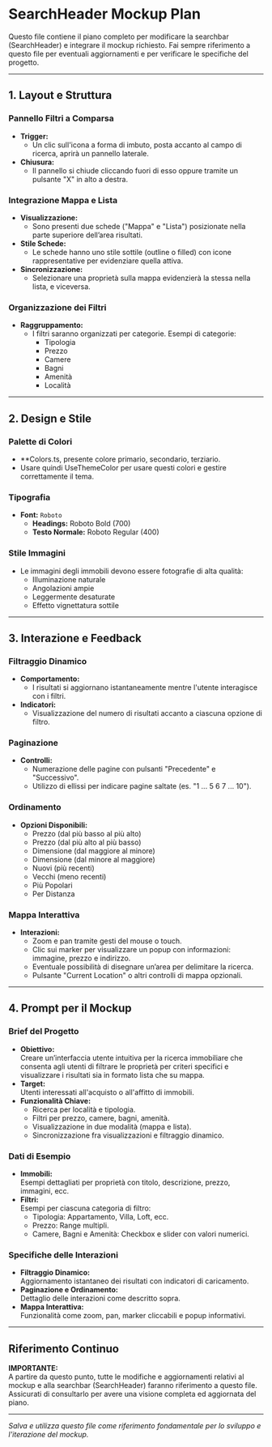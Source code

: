 # SearchHeader Mockup Plan

Questo file contiene il piano completo per modificare la searchbar (SearchHeader) e integrare il mockup richiesto. Fai sempre riferimento a questo file per eventuali aggiornamenti e per verificare le specifiche del progetto.

---

## 1. Layout e Struttura

### Pannello Filtri a Comparsa
- **Trigger:**  
  - Un clic sull'icona a forma di imbuto, posta accanto al campo di ricerca, aprirà un pannello laterale.
- **Chiusura:**  
  - Il pannello si chiude cliccando fuori di esso oppure tramite un pulsante "X" in alto a destra.

### Integrazione Mappa e Lista
- **Visualizzazione:**  
  - Sono presenti due schede ("Mappa" e "Lista") posizionate nella parte superiore dell’area risultati.
- **Stile Schede:**  
  - Le schede hanno uno stile sottile (outline o filled) con icone rappresentative per evidenziare quella attiva.
- **Sincronizzazione:**  
  - Selezionare una proprietà sulla mappa evidenzierà la stessa nella lista, e viceversa.

### Organizzazione dei Filtri
- **Raggruppamento:**  
  - I filtri saranno organizzati per categorie. Esempi di categorie:
    - Tipologia
    - Prezzo
    - Camere
    - Bagni
    - Amenità
    - Località

---

## 2. Design e Stile

### Palette di Colori
- **Colors.ts, presente colore primario, secondario, terziario.
- Usare quindi UseThemeColor per usare questi colori e gestire correttamente il tema.

### Tipografia
- **Font:** `Roboto`
  - **Headings:** Roboto Bold (700)
  - **Testo Normale:** Roboto Regular (400)

### Stile Immagini
- Le immagini degli immobili devono essere fotografie di alta qualità:
  - Illuminazione naturale
  - Angolazioni ampie
  - Leggermente desaturate
  - Effetto vignettatura sottile

---

## 3. Interazione e Feedback

### Filtraggio Dinamico
- **Comportamento:**  
  - I risultati si aggiornano istantaneamente mentre l'utente interagisce con i filtri.
- **Indicatori:**  
  - Visualizzazione del numero di risultati accanto a ciascuna opzione di filtro.

### Paginazione
- **Controlli:**  
  - Numerazione delle pagine con pulsanti "Precedente" e "Successivo".
  - Utilizzo di ellissi per indicare pagine saltate (es. "1 ... 5 6 7 ... 10").

### Ordinamento
- **Opzioni Disponibili:**
  - Prezzo (dal più basso al più alto)
  - Prezzo (dal più alto al più basso)
  - Dimensione (dal maggiore al minore)
  - Dimensione (dal minore al maggiore)
  - Nuovi (più recenti)
  - Vecchi (meno recenti)
  - Più Popolari
  - Per Distanza

### Mappa Interattiva
- **Interazioni:**  
  - Zoom e pan tramite gesti del mouse o touch.
  - Clic sui marker per visualizzare un popup con informazioni: immagine, prezzo e indirizzo.
  - Eventuale possibilità di disegnare un’area per delimitare la ricerca.
  - Pulsante "Current Location" o altri controlli di mappa opzionali.

---

## 4. Prompt per il Mockup

### Brief del Progetto
- **Obiettivo:**  
  Creare un’interfaccia utente intuitiva per la ricerca immobiliare che consenta agli utenti di filtrare le proprietà per criteri specifici e visualizzare i risultati sia in formato lista che su mappa.
- **Target:**  
  Utenti interessati all'acquisto o all'affitto di immobili.
- **Funzionalità Chiave:**  
  - Ricerca per località e tipologia.
  - Filtri per prezzo, camere, bagni, amenità.
  - Visualizzazione in due modalità (mappa e lista).
  - Sincronizzazione fra visualizzazioni e filtraggio dinamico.

### Dati di Esempio
- **Immobili:**  
  Esempi dettagliati per proprietà con titolo, descrizione, prezzo, immagini, ecc.
- **Filtri:**  
  Esempi per ciascuna categoria di filtro:
  - Tipologia: Appartamento, Villa, Loft, ecc.
  - Prezzo: Range multipli.
  - Camere, Bagni e Amenità: Checkbox e slider con valori numerici.

### Specifiche delle Interazioni
- **Filtraggio Dinamico:**  
  Aggiornamento istantaneo dei risultati con indicatori di caricamento.
- **Paginazione e Ordinamento:**  
  Dettaglio delle interazioni come descritto sopra.
- **Mappa Interattiva:**  
  Funzionalità come zoom, pan, marker cliccabili e popup informativi.

---

## Riferimento Continuo
**IMPORTANTE:**  
A partire da questo punto, tutte le modifiche e aggiornamenti relativi al mockup e alla searchbar (SearchHeader) faranno riferimento a questo file. Assicurati di consultarlo per avere una visione completa ed aggiornata del piano.

---

*Salva e utilizza questo file come riferimento fondamentale per lo sviluppo e l'iterazione del mockup.*
